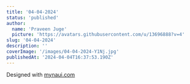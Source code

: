 ```yaml
---
title: '04-04-2024'
status: 'published'
author:
  name: 'Praveen Juge'
  picture: 'https://avatars.githubusercontent.com/u/13696888?v=4'
slug: '04-04-2024'
description: ''
coverImage: '/images/04-04-2024-Y1Nj.jpg'
publishedAt: '2024-04-04T16:37:53.190Z'
---
```


Designed with [mynaui.com](http://mynaui.com)